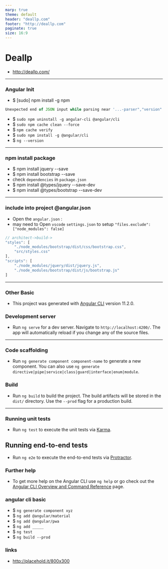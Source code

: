 ```yaml
---
marp: true
theme: default
header: "deallp.com"
footer: "http://deallp.com"
paginate: true
size: 16:9
---
```


# Deallp

- http://deallp.com/

---

### Angular Init

- $ [sudo] npm install -g npm

```js
Unexpected end of JSON input while parsing near '...-parser","version":"0'
```

- $ `sudo npm uninstall -g angular-cli @angular/cli`
- $ `sudo npm cache clean --force`
- $ `npm cache verify`
- $ `sudo npm install -g @angular/cli`
- $ `ng --version`

---

### npm install package

- $ npm install jquery --save
- $ npm install bootstrap --save
- check `dependencies` in `package.json`
- $ npm install @types/jquery --save-dev
- $ npm install @types/bootstrap --save-dev

---

### include into project @angular.json

- Open the `angular.json` :
- may need to Open `vscode` `settings.json` to setup `"files.exclude":["node_modules": false]`

```js
// architect->build->
"styles": [
    "./node_modules/bootstrap/dist/css/bootstrap.css",
    "src/styles.css"
],
"scripts": [
    "./node_modules/jquery/dist/jquery.js",
    "./node_modules/bootstrap/dist/js/bootstrap.js"
]
```

---

### Other Basic

- This project was generated with [Angular CLI](https://github.com/angular/angular-cli) version 11.2.0.

### Development server

- Run `ng serve` for a dev server. Navigate to `http://localhost:4200/`. The app will automatically reload if you change any of the source files.

---

### Code scaffolding

- Run `ng generate component component-name` to generate a new component. You can also use `ng generate directive|pipe|service|class|guard|interface|enum|module`.

### Build

- Run `ng build` to build the project. The build artifacts will be stored in the `dist/` directory. Use the `--prod` flag for a production build.

---

### Running unit tests

- Run `ng test` to execute the unit tests via [Karma](https://karma-runner.github.io).

## Running end-to-end tests

- Run `ng e2e` to execute the end-to-end tests via [Protractor](http://www.protractortest.org/).

### Further help

- To get more help on the Angular CLI use `ng help` or go check out the [Angular CLI Overview and Command Reference](https://angular.io/cli) page.

### angular cli basic

- $ `ng generate component xyz`
- $ `ng add @angular/material`
- $ `ng add @angular/pwa`
- $ `ng add _____`
- $ `ng test`
- $ `ng build --prod`

### links
- http://placehold.it/800x300
